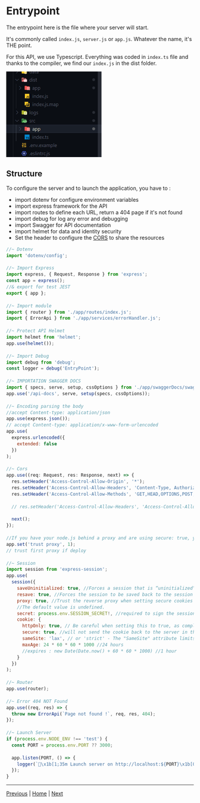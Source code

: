 # Entrypoint

The entrypoint here is the file where your server will start.

It's commonly called `index.js`, `server.js` or `app.js`. Whatever the name, it's THE point.

For this API, we use Typescript. Everything was coded in `index.ts` file and thanks to the compiler, we find our `index.js` in the dist folder.

![structure](./img/structure.png)

## Structure

To configure the server and to launch the application, you have to :

- import dotenv for configure environment variables
- import express framework for the API
- import routes to define each URL, return a 404 page if it's not found
- import debug for log any error and debugging
- import Swagger for API documentation
- import helmet for data and identity security
- Set the header to configure the [CORS](https://developer.mozilla.org/fr/docs/Web/HTTP/CORS) to share the resources

```js
//~ Dotenv
import 'dotenv/config';

//~ Import Express
import express, { Request, Response } from 'express';
const app = express();
//& export for test JEST
export { app };

//~ Import module
import { router } from './app/routes/index.js';
import { ErrorApi } from './app/services/errorHandler.js';

//~ Protect API Helmet
import helmet from 'helmet';
app.use(helmet());

//~ Import Debug
import debug from 'debug';
const logger = debug('EntryPoint');

//~ IMPORTATION SWAGGER DOCS
import { specs, serve, setup, cssOptions } from './app/swaggerDocs/swaggerDocs.js';
app.use('/api-docs', serve, setup(specs, cssOptions));

//~ Encoding parsing the body
//accept Content-type: application/json
app.use(express.json());
// accept Content-type: application/x-www-form-urlencoded
app.use(
  express.urlencoded({
    extended: false
  })
);

//~ Cors
app.use((req: Request, res: Response, next) => {
  res.setHeader('Access-Control-Allow-Origin', '*');
  res.setHeader('Access-Control-Allow-Headers', 'Content-Type, Authorization');
  res.setHeader('Access-Control-Allow-Methods', 'GET,HEAD,OPTIONS,POST,PUT,PATCH,DELETE');

  // res.setHeader('Access-Control-Allow-Headers', 'Access-Control-Allow-Headers, Origin,Accept, X-Requested-With, Content-Type, Access-Control-Request-Method, Access-Control-Request-Headers');

  next();
});

//If you have your node.js behind a proxy and are using secure: true, you need to set 'trust proxy' in express
app.set('trust proxy', 1);
// trust first proxy if deploy

//~ Session
import session from 'express-session';
app.use(
  session({
    saveUninitialized: true, //Forces a session that is “uninitialized” to be saved to the store. A session is uninitialized when it is new but not modified
    resave: true, //Forces the session to be saved back to the session store, even if the session was never modified during the request
    proxy: true, //Trust the reverse proxy when setting secure cookies (via the “X-Forwarded-Proto” header).
    //The default value is undefined.
    secret: process.env.SESSION_SECRET!, //required to sign the session ID cookie
    cookie: {
      httpOnly: true, // Be careful when setting this to true, as compliant clients will not allow client-side JavaScript to see the cookie in document.cookie
      secure: true, //will not send the cookie back to the server in the future if the browser does not have an HTTPS connection
      sameSite: 'lax', // or 'strict' - The "SameSite" attribute limits the scope of the cookie
      maxAge: 24 * 60 * 60 * 1000 //24 hours
      //expires : new Date(Date.now() + 60 * 60 * 1000) //1 hour
    }
  })
);

//~ Router
app.use(router);

//~ Error 404 NOT Found
app.use((req, res) => {
  throw new ErrorApi(`Page not found !`, req, res, 404);
});

//~ Launch Server
if (process.env.NODE_ENV !== 'test') {
  const PORT = process.env.PORT ?? 3000;

  app.listen(PORT, () => {
    logger(`🚀\x1b[1;35m Launch server on http://localhost:${PORT}\x1b[0m`);
  });
}

```

---

[Previous](./05_endpoints.md) | [Home](../README.md) | [Next](./07_structure.md)
